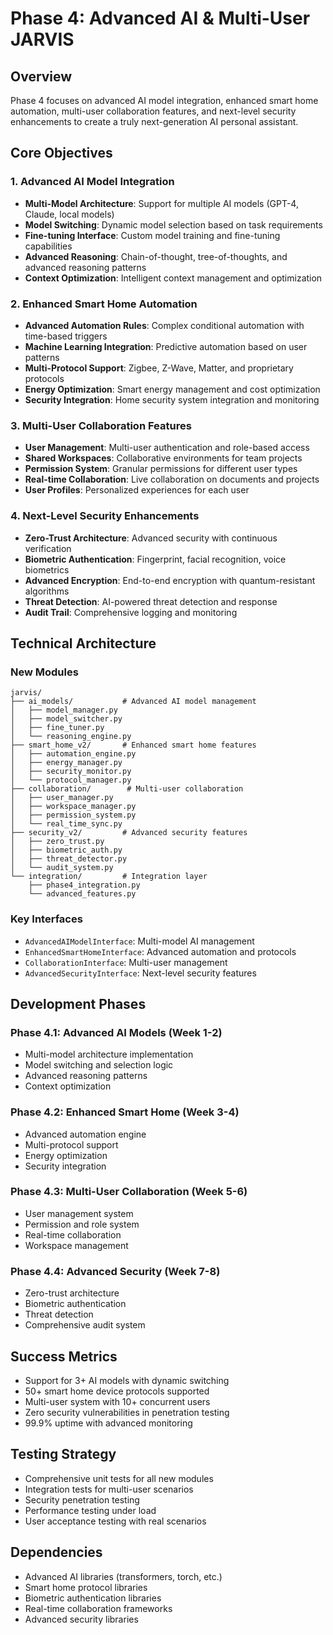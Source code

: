 # Phase 4: Advanced AI & Multi-User JARVIS

## Overview
Phase 4 focuses on advanced AI model integration, enhanced smart home automation, multi-user collaboration features, and next-level security enhancements to create a truly next-generation AI personal assistant.

## Core Objectives

### 1. Advanced AI Model Integration
- **Multi-Model Architecture**: Support for multiple AI models (GPT-4, Claude, local models)
- **Model Switching**: Dynamic model selection based on task requirements
- **Fine-tuning Interface**: Custom model training and fine-tuning capabilities
- **Advanced Reasoning**: Chain-of-thought, tree-of-thoughts, and advanced reasoning patterns
- **Context Optimization**: Intelligent context management and optimization

### 2. Enhanced Smart Home Automation
- **Advanced Automation Rules**: Complex conditional automation with time-based triggers
- **Machine Learning Integration**: Predictive automation based on user patterns
- **Multi-Protocol Support**: Zigbee, Z-Wave, Matter, and proprietary protocols
- **Energy Optimization**: Smart energy management and cost optimization
- **Security Integration**: Home security system integration and monitoring

### 3. Multi-User Collaboration Features
- **User Management**: Multi-user authentication and role-based access
- **Shared Workspaces**: Collaborative environments for team projects
- **Permission System**: Granular permissions for different user types
- **Real-time Collaboration**: Live collaboration on documents and projects
- **User Profiles**: Personalized experiences for each user

### 4. Next-Level Security Enhancements
- **Zero-Trust Architecture**: Advanced security with continuous verification
- **Biometric Authentication**: Fingerprint, facial recognition, voice biometrics
- **Advanced Encryption**: End-to-end encryption with quantum-resistant algorithms
- **Threat Detection**: AI-powered threat detection and response
- **Audit Trail**: Comprehensive logging and monitoring

## Technical Architecture

### New Modules
```
jarvis/
├── ai_models/           # Advanced AI model management
│   ├── model_manager.py
│   ├── model_switcher.py
│   ├── fine_tuner.py
│   └── reasoning_engine.py
├── smart_home_v2/       # Enhanced smart home features
│   ├── automation_engine.py
│   ├── energy_manager.py
│   ├── security_monitor.py
│   └── protocol_manager.py
├── collaboration/        # Multi-user collaboration
│   ├── user_manager.py
│   ├── workspace_manager.py
│   ├── permission_system.py
│   └── real_time_sync.py
├── security_v2/         # Advanced security features
│   ├── zero_trust.py
│   ├── biometric_auth.py
│   ├── threat_detector.py
│   └── audit_system.py
└── integration/         # Integration layer
    ├── phase4_integration.py
    └── advanced_features.py
```

### Key Interfaces
- `AdvancedAIModelInterface`: Multi-model AI management
- `EnhancedSmartHomeInterface`: Advanced automation and protocols
- `CollaborationInterface`: Multi-user management
- `AdvancedSecurityInterface`: Next-level security features

## Development Phases

### Phase 4.1: Advanced AI Models (Week 1-2)
- Multi-model architecture implementation
- Model switching and selection logic
- Advanced reasoning patterns
- Context optimization

### Phase 4.2: Enhanced Smart Home (Week 3-4)
- Advanced automation engine
- Multi-protocol support
- Energy optimization
- Security integration

### Phase 4.3: Multi-User Collaboration (Week 5-6)
- User management system
- Permission and role system
- Real-time collaboration
- Workspace management

### Phase 4.4: Advanced Security (Week 7-8)
- Zero-trust architecture
- Biometric authentication
- Threat detection
- Comprehensive audit system

## Success Metrics
- Support for 3+ AI models with dynamic switching
- 50+ smart home device protocols supported
- Multi-user system with 10+ concurrent users
- Zero security vulnerabilities in penetration testing
- 99.9% uptime with advanced monitoring

## Testing Strategy
- Comprehensive unit tests for all new modules
- Integration tests for multi-user scenarios
- Security penetration testing
- Performance testing under load
- User acceptance testing with real scenarios

## Dependencies
- Advanced AI libraries (transformers, torch, etc.)
- Smart home protocol libraries
- Biometric authentication libraries
- Real-time collaboration frameworks
- Advanced security libraries